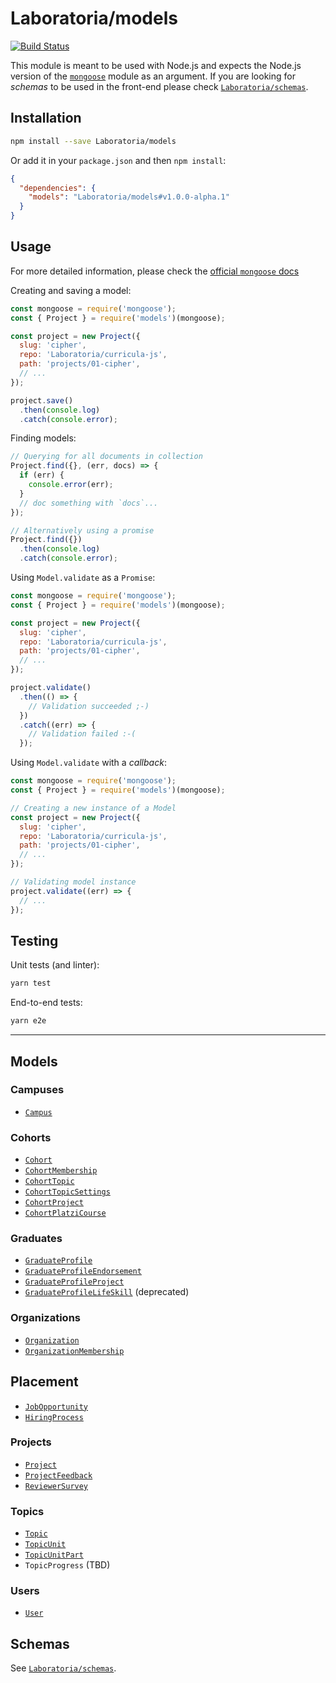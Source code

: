 # Laboratoria/models

[![Build Status](https://travis-ci.com/Laboratoria/models.svg?branch=master)](https://travis-ci.com/Laboratoria/models)

This module is meant to be used with Node.js and expects the Node.js version of
the [`mongoose`](https://mongoosejs.com/) module as an argument. If you are
looking for _schemas_ to be used in the front-end please check
[`Laboratoria/schemas`](https://github.com/Laboratoria/schemas).

## Installation

```sh
npm install --save Laboratoria/models
```

Or add it in your `package.json` and then `npm install`:

```json
{
  "dependencies": {
    "models": "Laboratoria/models#v1.0.0-alpha.1"
  }
}
```

## Usage

For more detailed information, please check the
[official `mongoose` docs](https://mongoosejs.com/docs/guide.html)

Creating and saving a model:

```js
const mongoose = require('mongoose');
const { Project } = require('models')(mongoose);

const project = new Project({
  slug: 'cipher',
  repo: 'Laboratoria/curricula-js',
  path: 'projects/01-cipher',
  // ...
});

project.save()
  .then(console.log)
  .catch(console.error);
```

Finding models:

```js
// Querying for all documents in collection
Project.find({}, (err, docs) => {
  if (err) {
    console.error(err);
  }
  // doc something with `docs`...
});

// Alternatively using a promise
Project.find({})
  .then(console.log)
  .catch(console.error);
```

Using `Model.validate` as a `Promise`:

```js
const mongoose = require('mongoose');
const { Project } = require('models')(mongoose);

const project = new Project({
  slug: 'cipher',
  repo: 'Laboratoria/curricula-js',
  path: 'projects/01-cipher',
  // ...
});

project.validate()
  .then(() => {
    // Validation succeeded ;-)
  })
  .catch((err) => {
    // Validation failed :-(
  });
```

Using `Model.validate` with a _callback_:

```js
const mongoose = require('mongoose');
const { Project } = require('models')(mongoose);

// Creating a new instance of a Model
const project = new Project({
  slug: 'cipher',
  repo: 'Laboratoria/curricula-js',
  path: 'projects/01-cipher',
  // ...
});

// Validating model instance
project.validate((err) => {
  // ...
});
```

## Testing

Unit tests (and linter):

```sh
yarn test
```

End-to-end tests:

```sh
yarn e2e
```

***

## Models

### Campuses

* [`Campus`](./src/Campus.js)

### Cohorts

* [`Cohort`](./src/Cohort.js)
* [`CohortMembership`](./src/CohortMembership.js)
* [`CohortTopic`](./src/CohortTopic.js)
* [`CohortTopicSettings`](./src/CohortTopicSettings.js)
* [`CohortProject`](./src/CohortProject.js)
* [`CohortPlatziCourse`](./src/CohortPlatziCourse.js)

### Graduates

* [`GraduateProfile`](./src/GraduateProfile.js)
* [`GraduateProfileEndorsement`](./src/GraduateProfileEndorsement.js)
* [`GraduateProfileProject`](./src/GraduateProfileProject.js)
* [`GraduateProfileLifeSkill`](./src/GraduateProfileLifeSkill.js) (deprecated)

### Organizations

* [`Organization`](./src/Organization.js)
* [`OrganizationMembership`](./src/OrganizationMembership.js)

## Placement

* [`JobOpportunity`](./src/JobOpportunity.js)
* [`HiringProcess`](./src/HiringProcess.js)

### Projects

* [`Project`](./src/Project.js)
* [`ProjectFeedback`](./src/ProjectFeedback.js)
* [`ReviewerSurvey`](./src/ReviewerSurvey.js)

### Topics

* [`Topic`](./src/Topic.js)
* [`TopicUnit`](./src/TopicUnit.js)
* [`TopicUnitPart`](./src/TopicUnitPart.js)
* `TopicProgress` (TBD)

### Users

* [`User`](./src/User.js)

## Schemas

See [`Laboratoria/schemas`](https://github.com/Laboratoria/schemas).
